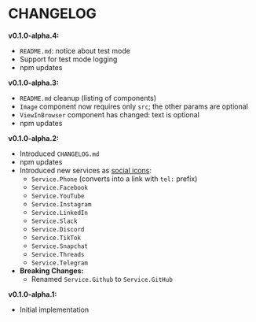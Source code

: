# CHANGELOG

**v0.1.0-alpha.4:**
- `README.md`: notice about test mode
- Support for test mode logging
- npm updates

**v0.1.0-alpha.3:**
- `README.md` cleanup (listing of components)
- `Image` component now requires only `src`; the other params are optional
- `ViewInBrowser` component has changed: text is optional
- npm updates

**v0.1.0-alpha.2:**
- Introduced `CHANGELOG.md`
- npm updates
- Introduced new services as [social icons](examples/confirm_email/index.js):
  - `Service.Phone` (converts into a link with `tel:` prefix)
  - `Service.Facebook`
  - `Service.YouTube`
  - `Service.Instagram`
  - `Service.LinkedIn`
  - `Service.Slack`
  - `Service.Discord`
  - `Service.TikTok`
  - `Service.Snapchat`
  - `Service.Threads`
  - `Service.Telegram`
- **Breaking Changes:**
  - Renamed `Service.Github` to `Service.GitHub`

**v0.1.0-alpha.1:**
- Initial implementation